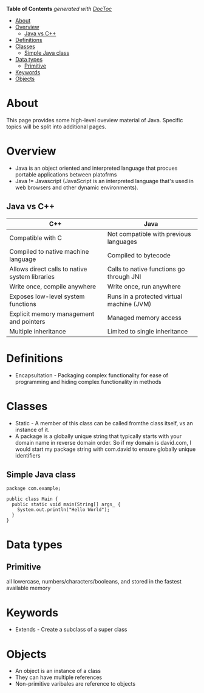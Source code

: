 <!-- START doctoc generated TOC please keep comment here to allow auto update -->
<!-- DON'T EDIT THIS SECTION, INSTEAD RE-RUN doctoc TO UPDATE -->
**Table of Contents**  *generated with [DocToc](https://github.com/thlorenz/doctoc)*

- [About](#about)
- [Overview](#overview)
  - [Java vs C++](#java-vs-c)
- [Definitions](#definitions)
- [Classes](#classes)
  - [Simple Java class](#simple-java-class)
- [Data types](#data-types)
  - [Primitive](#primitive)
- [Keywords](#keywords)
- [Objects](#objects)

<!-- END doctoc generated TOC please keep comment here to allow auto update -->

# About
This page provides some high-level oveview material of Java. Specific topics will be split into additional pages.

# Overview

* Java is an object oriented and interpreted language that procues portable applications between platofrms
* Java != Javascript (JavaScript is an interpreted language that's used in web browsers and other dynamic environments).

## Java vs C++

C++                     |      Java             
------------------------|------------------------
Compatible with C | Not compatible with previous languages 
Compiled to native machine language | Compiled to bytecode 
Allows direct calls to native system libraries | Calls to native functions go through JNI 
Write once, compile anywhere | Write once, run anywhere 
Exposes low-level system functions | Runs in a protected virtual machine (JVM) 
Explicit memory management and pointers | Managed memory access 
Multiple inheritance  | Limited to single inheritance 

# Definitions

* Encapsultation - Packaging complex functionality for ease of programming and hiding complex functionality in methods

# Classes

* Static - A member of this class can be called fromthe class itself, vs an instance of it.
* A package is a globally unique string that typically starts with your domain name in reverse domain order. So if my domain is david.com, I would start my package string with com.david to ensure globally unique identifiers

## Simple Java class

```
package com.example;

public class Main {
  public static void main(String[] args_ {
    System.out.println("Hello World");
  }
}
```

# Data types

## Primitive

all lowercase, numbers/characters/booleans, and stored in the fastest available memory

# Keywords

* Extends - Create a subclass of a super class

# Objects

* An object is an instance of a class
* They can have multiple references
* Non-primitive varibales are reference to objects
